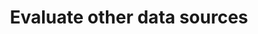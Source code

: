 ---
title: Evaluate other data sources
pcx_content_type: overview
weight: 3
layout: learning-unit
---